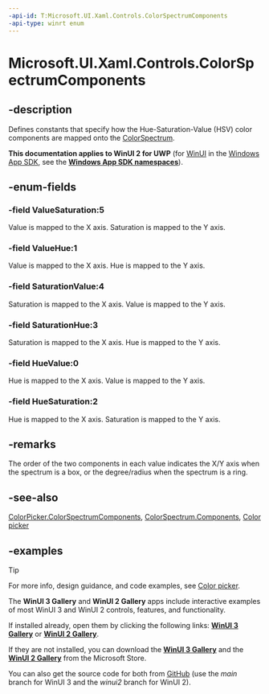 ```yaml
---
-api-id: T:Microsoft.UI.Xaml.Controls.ColorSpectrumComponents
-api-type: winrt enum
---
```

<!-- Enumeration syntax.
public enum ColorSpectrumComponents : int 
-->

# Microsoft.UI.Xaml.Controls.ColorSpectrumComponents

## -description

Defines constants that specify how the Hue-Saturation-Value (HSV) color components are mapped onto the [ColorSpectrum](../microsoft.ui.xaml.controls.primitives/colorspectrum.md).

**This documentation applies to WinUI 2 for UWP** (for [WinUI](/windows/apps/winui/winui3/) in the [Windows App SDK](/windows/apps/windows-app-sdk/), see the **[Windows App SDK namespaces](/windows/windows-app-sdk/api/winrt/)**).

## -enum-fields

### -field ValueSaturation:5

Value is mapped to the X axis. Saturation is mapped to the Y axis.

### -field ValueHue:1

Value is mapped to the X axis. Hue is mapped to the Y axis.

### -field SaturationValue:4

Saturation is mapped to the X axis. Value is mapped to the Y axis.

### -field SaturationHue:3

Saturation is mapped to the X axis. Hue is mapped to the Y axis.

### -field HueValue:0

Hue is mapped to the X axis. Value is mapped to the Y axis.

### -field HueSaturation:2

Hue is mapped to the X axis. Saturation is mapped to the Y axis.

## -remarks

The order of the two components in each value indicates the X/Y axis when the spectrum is a box, or the degree/radius when the spectrum is a ring.

## -see-also

[ColorPicker.ColorSpectrumComponents](colorpicker_colorspectrumcomponents.md), [ColorSpectrum.Components](../microsoft.ui.xaml.controls.primitives/colorspectrum_components.md), [Color picker](https://docs.microsoft.com/windows/uwp/controls-and-patterns/color-picker)

## -examples

> [!TIP]
> For more info, design guidance, and code examples, see [Color picker](/windows/apps/design/controls/color-picker).
>
> The **WinUI 3 Gallery** and **WinUI 2 Gallery** apps include interactive examples of most WinUI 3 and WinUI 2 controls, features, and functionality.
>
> If installed already, open them by clicking the following links: [**WinUI 3 Gallery**](winui3gallery:/item/ColorPicker) or [**WinUI 2 Gallery**](winui2gallery:/item/ColorPicker).
>
> If they are not installed, you can download the [**WinUI 3 Gallery**](https://www.microsoft.com/store/productId/9P3JFPWWDZRC) and the [**WinUI 2 Gallery**](https://www.microsoft.com/store/productId/9MSVH128X2ZT) from the Microsoft Store.
>
> You can also get the source code for both from [GitHub](https://github.com/Microsoft/WinUI-Gallery) (use the *main* branch for WinUI 3 and the *winui2* branch for WinUI 2).

